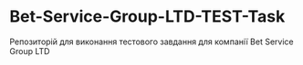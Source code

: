 # Bet-Service-Group-LTD-TEST-Task
Репозиторій для виконання тестового завдання для компанії Bet Service Group LTD
